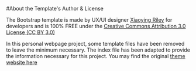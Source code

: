#About the Template's Author & License

The Bootstrap template is made by UX/UI designer [Xiaoying Riley](https://twitter.com/3rdwave_themes) for developers and is 100% FREE under the [Creative Commons Attribution 3.0 License (CC BY 3.0)](http://creativecommons.org/licenses/by/3.0/)

In this personal webpage project, some template files have been removed to leave the minimum necessary. The index file has been adapted to provide the information necessary for this project. You may find the original [theme website here](http://themes.3rdwavemedia.com/website-templates/orbit-free-resume-cv-template-for-developers/)
